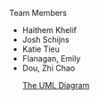 <html>
<body>
<div class="position_text">
    <p>Team Members
    <ul>
      <li>Haithem Khelif</li>
      <li>Josh Schijns</li>
      <li>Katie Tieu</li>
      <li>Flanagan, Emily</li>
      <li>Dou, Zhi Chao</li>
    <p> <a href = "https://www.draw.io/?state=%7B%22ids%22:%5B%220B-7YCfsgJak_X1NHQWMyWm1oWVE%22%5D,%22action%22:%22open%22,%22userId%22:%22{userId}%22%7D#G0B-7YCfsgJak_X1NHQWMyWm1oWVE" >The UML Diagram <a/>
</p>
</div>
</body>
</html>
